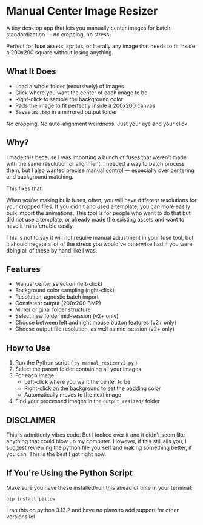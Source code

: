 # Manual Center Image Resizer

A tiny desktop app that lets you manually center images for batch standardization — no cropping, no stress.

Perfect for fuse assets, sprites, or literally any image that needs to fit inside a 200x200 square without losing anything.

## What It Does

- Load a whole folder (recursively) of images
- Click where you want the center of each image to be
- Right-click to sample the background color
- Pads the image to fit perfectly inside a 200x200 canvas
- Saves as `.bmp` in a mirrored output folder

No cropping. No auto-alignment weirdness. Just your eye and your click.

## Why?

I made this because I was importing a bunch of fuses that weren’t made with the same resolution or alignment. I needed a way to batch process them, but I also wanted precise manual control — especially over centering and background matching.

This fixes that.

When you're making bulk fuses, often, you will have different resolutions for your cropped files. If you didn't and used a template, you can more easily bulk import the animations. This tool is for people who want to do that but did not use a template, or already made the existing assets and want to have it transferrable easily.

This is not to say it will not require manual adjustment in your fuse tool, but it should negate a lot of the stress you would've otherwise had if you were doing all of these by hand like I was.

## Features

- Manual center selection (left-click)
- Background color sampling (right-click)
- Resolution-agnostic batch import
- Consistent output (200x200 BMP)
- Mirror original folder structure
- Select new folder mid-session (v2+ only)
- Choose between left and right mouse button features (v2+ only)
- Choose output file resolution, as well as mid-session (v2+ only)


## How to Use

1. Run the Python script ( `py manual_resizerv2.py` )
2. Select the parent folder containing all your images
3. For each image:
   - Left-click where you want the center to be
   - Right-click on the background to set the padding color
   - Automatically moves to the next image
4. Find your processed images in the `output_resized/` folder

## DISCLAIMER

This is admittedly vibes code. But I looked over it and it didn't seem like anything that could blow up my computer. However, if this still ails you, I suggest reviewing the python file yourself and making something better, if you can. This is the best I got right now.

## If You're Using the Python Script

Make sure you have these installed/run this ahead of time in your terminal:

```pip install pillow```

I ran this on python 3.13.2 and have no plans to add support for other versions lol
